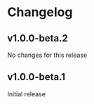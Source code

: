 # Changelog

[//]: # (HeaderEnd)

## v1.0.0-beta.2

No changes for this release

## v1.0.0-beta.1

Initial release
